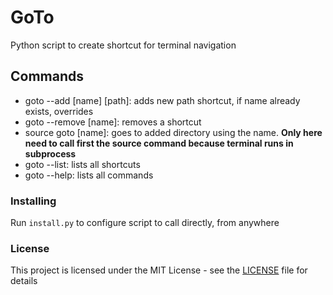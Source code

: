 # GoTo
Python script to create shortcut for terminal navigation

## Commands
- goto --add [name] [path]: adds new path shortcut, if name already exists, overrides
- goto --remove [name]: removes a shortcut
- source goto [name]: goes to added directory using the name. **Only here need to call first the source command because terminal runs in subprocess**
- goto --list: lists all shortcuts
- goto --help: lists all commands

### Installing
Run ```install.py``` to configure script to call directly, from anywhere

### License
This project is licensed under the MIT License - see the [LICENSE](LICENSE) file for details